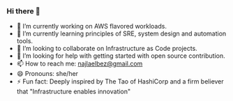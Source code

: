 ### Hi there 👋

<!--
**NijouB/NijouB** is a ✨ _special_ ✨ repository because its `README.md` (this file) appears on your GitHub profile.

Here are some ideas to get you started:
-->

- 🔭 I’m currently working on AWS flavored workloads.
- 🌱 I’m currently learning principles of SRE, system design and automation tools.  
- 👯 I’m looking to collaborate on Infrastructure as Code projects. 
- 🤔 I’m looking for help with getting started with open source contribution.
- 📫 How to reach me: najlaelbez@gmail.com
- 😄 Pronouns: she/her
- ⚡ Fun fact: Deeply inspired by The Tao of HashiCorp and a firm believer that "Infrastructure enables innovation" 

